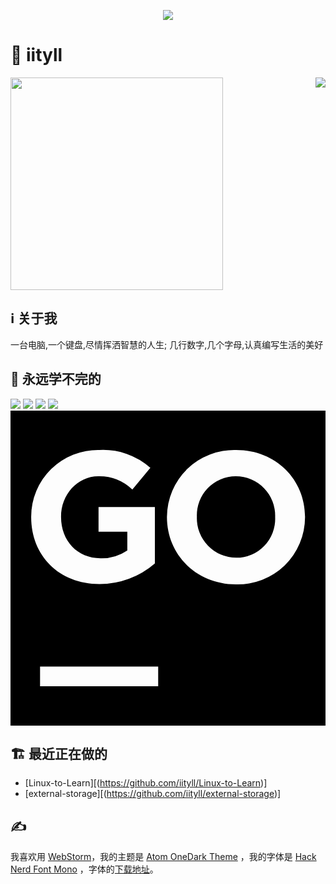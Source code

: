 <a href="https://github.com/iityll">
  <p align="center">
    <img src="https://github-profile-trophy.vercel.app/?username=iityll&column=7&theme=onedark"/>
  </p>
</a>

# 👋 iityll
<img align="right" src="https://metrics.lecoq.io/iityll?template=terminal" />
<img width="340px" src="https://github-readme-stats.vercel.app/api?username=iityll&theme=vue-dark&count_private=true&show_icons=true" />

## ℹ️ 关于我

一台电脑,一个键盘,尽情挥洒智慧的人生; 几行数字,几个字母,认真编写生活的美好

## 📖 永远学不完的

<code><img src="https://img.shields.io/badge/typescript-%23007ACC.svg?style=for-the-badge&logo=typescript&logoColor=white"/></code>
<code><img src="https://img.shields.io/badge/react-%2320232a.svg?style=for-the-badge&logo=react&logoColor=%2361DAFB"/></code>
<code><img src="https://img.shields.io/badge/vue-%2335495e.svg?style=for-the-badge&logo=vuedotjs&logoColor=%234FC08D"/></code>
<code><img src="https://img.shields.io/badge/node.js-6DA55F?style=for-the-badge&logo=node.js&logoColor=white"/></code>
<code><svg role="img" viewBox="0 0 24 24" xmlns="http://www.w3.org/2000/svg"><title>GoLand</title><path d="M0 0v24h24V0Zm6.764 3a5.448 5.448 0 0 1 3.892 1.356L9.284 6.012A3.652 3.652 0 0 0 6.696 5c-1.6 0-2.844 1.4-2.844 3.08v.028c0 1.812 1.244 3.14 3 3.14a3.468 3.468 0 0 0 2.048-.596V9.228H6.708v-1.88H11v4.296a6.428 6.428 0 0 1-4.228 1.572c-3.076 0-5.196-2.164-5.196-5.092v-.028A5.08 5.08 0 0 1 6.764 3Zm10.432 0c3.052 0 5.244 2.276 5.244 5.088v.028a5.116 5.116 0 0 1-5.272 5.12c-3.056-.02-5.248-2.296-5.248-5.112v-.028A5.116 5.116 0 0 1 17.196 3Zm-.028 2A2.96 2.96 0 0 0 14.2 8.068v.028a3.008 3.008 0 0 0 3 3.112 2.96 2.96 0 0 0 2.964-3.084v-.028A3.004 3.004 0 0 0 17.168 5ZM2.252 19.5h9V21h-9z"/></svg></code>


## 🏗️ 最近正在做的

* [Linux-to-Learn][(https://github.com/iityll/Linux-to-Learn)]
* [external-storage][(https://github.com/iityll/external-storage)]

## ✍️

我喜欢用 [WebStorm](https://www.jetbrains.com/webstorm/)，我的主题是 [Atom OneDark Theme](https://plugins.jetbrains.com/plugin/12178-atom-onedark-theme) ，我的字体是 [Hack Nerd Font Mono](https://www.programmingfonts.org/#hack) ，字体的[下载地址](https://www.nerdfonts.com/font-downloads#:~:text=%E2%80%A2%20Info%3A%20Dotted%20zero%2C%20short%20descenders%2C%20expands%20upon%20work%20done%20for%20Bitstream%20Vera%20%26%20DejaVu%2C%20legible%20at%20common%20sizes)。
